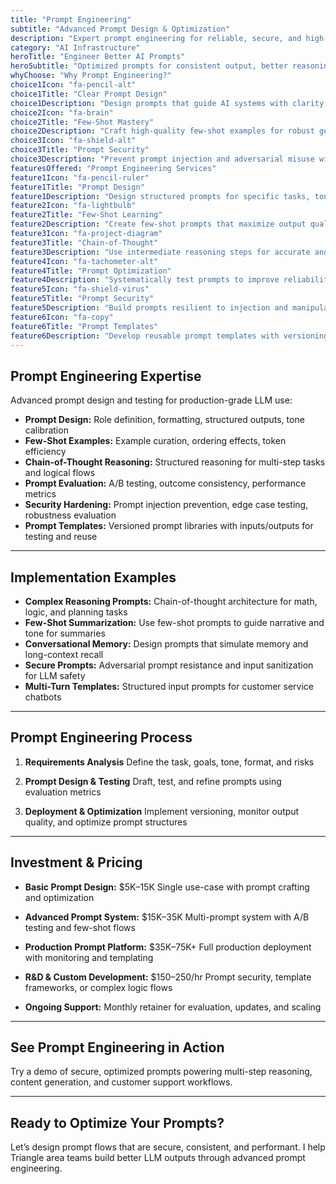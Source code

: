 ```yaml
---
title: "Prompt Engineering"
subtitle: "Advanced Prompt Design & Optimization"
description: "Expert prompt engineering for reliable, secure, and high-performing AI applications. I design and test production-ready prompts for LLMs and chatbot workflows."
category: "AI Infrastructure"
heroTitle: "Engineer Better AI Prompts"
heroSubtitle: "Optimized prompts for consistent output, better reasoning, and secure responses."
whyChoose: "Why Prompt Engineering?"
choice1Icon: "fa-pencil-alt"
choice1Title: "Clear Prompt Design"
choice1Description: "Design prompts that guide AI systems with clarity, structure, and reproducibility."
choice2Icon: "fa-brain"
choice2Title: "Few-Shot Mastery"
choice2Description: "Craft high-quality few-shot examples for robust generalization and learning."
choice3Icon: "fa-shield-alt"
choice3Title: "Prompt Security"
choice3Description: "Prevent prompt injection and adversarial misuse with tested secure designs."
featuresOffered: "Prompt Engineering Services"
feature1Icon: "fa-pencil-ruler"
feature1Title: "Prompt Design"
feature1Description: "Design structured prompts for specific tasks, tone, and output formats."
feature2Icon: "fa-lightbulb"
feature2Title: "Few-Shot Learning"
feature2Description: "Create few-shot prompts that maximize output quality with minimal tokens."
feature3Icon: "fa-project-diagram"
feature3Title: "Chain-of-Thought"
feature3Description: "Use intermediate reasoning steps for accurate and explainable outputs."
feature4Icon: "fa-tachometer-alt"
feature4Title: "Prompt Optimization"
feature4Description: "Systematically test prompts to improve reliability and accuracy."
feature5Icon: "fa-shield-virus"
feature5Title: "Prompt Security"
feature5Description: "Build prompts resilient to injection and manipulation attacks."
feature6Icon: "fa-copy"
feature6Title: "Prompt Templates"
feature6Description: "Develop reusable prompt templates with versioning and test cases."
---
```


## Prompt Engineering Expertise

Advanced prompt design and testing for production-grade LLM use:

* **Prompt Design:** Role definition, formatting, structured outputs, tone calibration
* **Few-Shot Examples:** Example curation, ordering effects, token efficiency
* **Chain-of-Thought Reasoning:** Structured reasoning for multi-step tasks and logical flows
* **Prompt Evaluation:** A/B testing, outcome consistency, performance metrics
* **Security Hardening:** Prompt injection prevention, edge case testing, robustness evaluation
* **Prompt Templates:** Versioned prompt libraries with inputs/outputs for testing and reuse

---

## Implementation Examples

* **Complex Reasoning Prompts:** Chain-of-thought architecture for math, logic, and planning tasks
* **Few-Shot Summarization:** Use few-shot prompts to guide narrative and tone for summaries
* **Conversational Memory:** Design prompts that simulate memory and long-context recall
* **Secure Prompts:** Adversarial prompt resistance and input sanitization for LLM safety
* **Multi-Turn Templates:** Structured input prompts for customer service chatbots

---

## Prompt Engineering Process

1. **Requirements Analysis**
   Define the task, goals, tone, format, and risks

2. **Prompt Design & Testing**
   Draft, test, and refine prompts using evaluation metrics

3. **Deployment & Optimization**
   Implement versioning, monitor output quality, and optimize prompt structures

---

## Investment & Pricing

* **Basic Prompt Design:** \$5K–15K
  Single use-case with prompt crafting and optimization

* **Advanced Prompt System:** \$15K–35K
  Multi-prompt system with A/B testing and few-shot flows

* **Production Prompt Platform:** \$35K–75K+
  Full production deployment with monitoring and templating

* **R\&D & Custom Development:** \$150–250/hr
  Prompt security, template frameworks, or complex logic flows

* **Ongoing Support:** Monthly retainer for evaluation, updates, and scaling

---

## See Prompt Engineering in Action

Try a demo of secure, optimized prompts powering multi-step reasoning, content generation, and customer support workflows.

---

## Ready to Optimize Your Prompts?

Let’s design prompt flows that are secure, consistent, and performant. I help Triangle area teams build better LLM outputs through advanced prompt engineering.
